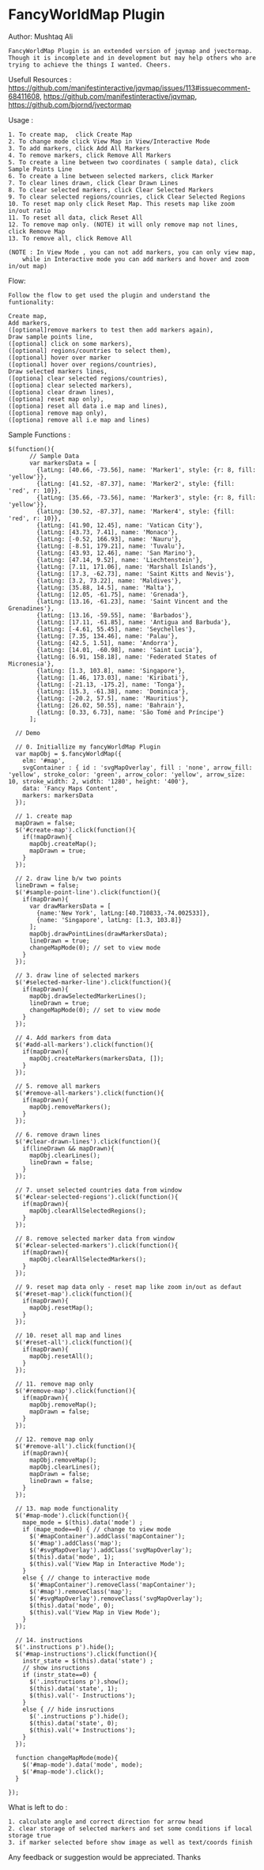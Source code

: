 FancyWorldMap Plugin
======================================================

Author: Mushtaq Ali

	FancyWorldMap Plugin is an extended version of jqvmap and jvectormap. Though it is incomplete and in development but may help others who are trying to achieve the things I wanted. Cheers.


Usefull Resources : 
  https://github.com/manifestinteractive/jqvmap/issues/113#issuecomment-68411608, 
  https://github.com/manifestinteractive/jqvmap,  
  https://github.com/bjornd/jvectormap


Usage : 	

	1. To create map,  click Create Map 
    2. To change mode click View Map in View/Interactive Mode  
    3. To add markers, click Add All Markers 
    4. To remove markers, click Remove All Markers 
    5. To create a line between two coordinates ( sample data), click Sample Points Line 
    6. To create a line between selected markers, click Marker 
    7. To clear lines drawn, click Clear Drawn Lines 
    8. To clear selected markers, click Clear Selected Markers 
    9. To clear selected regions/counries, click Clear Selected Regions 
    10. To reset map only click Reset Map. This resets map like zoom in/out ratio    	
    11. To reset all data, click Reset All 
    12. To remove map only. (NOTE) it will only remove map not lines, click Remove Map 
    13. To remove all, click Remove All 

    (NOTE : In View Mode , you can not add markers, you can only view map, 
    	while in Interactive mode you can add markers and hover and zoom in/out map)

Flow: 	

	Follow the flow to get used the plugin and understand the funtionality:

	Create map, 
	Add markers, 
	([optional]remove markers to test then add markers again), 
	Draw sample points line, 
  	([optional] click on some markers),
  	([optional] regions/countries to select them),
  	([optional] hover over marker
  	([optional] hover over regions/countries), 
  	Draw selected markers lines, 
  	([optiona] clear selected regions/countries), 
  	([optiona] clear selected markers), 
  	([optiona] clear drawn lines), 
  	([optiona] reset map only), 
  	([optiona] reset all data i.e map and lines), 
  	([optiona] remove map only), 
  	([optiona] remove all i.e map and lines)


Sample Functions :

	$(function(){
	      // Sample Data
	      var markersData = [
	        {latLng: [40.66, -73.56], name: 'Marker1', style: {r: 8, fill: 'yellow'}},
	        {latLng: [41.52, -87.37], name: 'Marker2', style: {fill: 'red', r: 10}},
	        {latLng: [35.66, -73.56], name: 'Marker3', style: {r: 8, fill: 'yellow'}},
	        {latLng: [30.52, -87.37], name: 'Marker4', style: {fill: 'red', r: 10}},
	        {latLng: [41.90, 12.45], name: 'Vatican City'},
	        {latLng: [43.73, 7.41], name: 'Monaco'},
	        {latLng: [-0.52, 166.93], name: 'Nauru'},
	        {latLng: [-8.51, 179.21], name: 'Tuvalu'},
	        {latLng: [43.93, 12.46], name: 'San Marino'},
	        {latLng: [47.14, 9.52], name: 'Liechtenstein'},
	        {latLng: [7.11, 171.06], name: 'Marshall Islands'},
	        {latLng: [17.3, -62.73], name: 'Saint Kitts and Nevis'},
	        {latLng: [3.2, 73.22], name: 'Maldives'},
	        {latLng: [35.88, 14.5], name: 'Malta'},
	        {latLng: [12.05, -61.75], name: 'Grenada'},
	        {latLng: [13.16, -61.23], name: 'Saint Vincent and the Grenadines'},
	        {latLng: [13.16, -59.55], name: 'Barbados'},
	        {latLng: [17.11, -61.85], name: 'Antigua and Barbuda'},
	        {latLng: [-4.61, 55.45], name: 'Seychelles'},
	        {latLng: [7.35, 134.46], name: 'Palau'},
	        {latLng: [42.5, 1.51], name: 'Andorra'},
	        {latLng: [14.01, -60.98], name: 'Saint Lucia'},
	        {latLng: [6.91, 158.18], name: 'Federated States of Micronesia'},
	        {latLng: [1.3, 103.8], name: 'Singapore'},
	        {latLng: [1.46, 173.03], name: 'Kiribati'},
	        {latLng: [-21.13, -175.2], name: 'Tonga'},
	        {latLng: [15.3, -61.38], name: 'Dominica'},
	        {latLng: [-20.2, 57.5], name: 'Mauritius'},
	        {latLng: [26.02, 50.55], name: 'Bahrain'},
	        {latLng: [0.33, 6.73], name: 'São Tomé and Príncipe'}
	      ];

      // Demo

      // 0. Initiallize my fancyWorldMap Plugin 
      var mapObj = $.fancyWorldMap({
        elm: '#map',
        svgContainer : { id : 'svgMapOverlay', fill : 'none', arrow_fill: 'yellow', stroke_color: 'green', arrow_color: 'yellow', arrow_size: 10, stroke_width: 2, width: '1280', height: '400'},
        data: 'Fancy Maps Content',
        markers: markersData
      });
      
      // 1. create map
      mapDrawn = false;
      $('#create-map').click(function(){
        if(!mapDrawn){
          mapObj.createMap();
          mapDrawn = true;
        }
      });

      // 2. draw line b/w two points
      lineDrawn = false;
      $('#sample-point-line').click(function(){
        if(mapDrawn){
          var drawMarkersData = [
            {name:'New York', latLng:[40.710833,-74.002533]},
            {name: 'Singapore', latLng: [1.3, 103.8]}
          ];  
          mapObj.drawPointLines(drawMarkersData);
          lineDrawn = true;
          changeMapMode(0); // set to view mode
        }
      });      

      // 3. draw line of selected markers
      $('#selected-marker-line').click(function(){
        if(mapDrawn){
          mapObj.drawSelectedMarkerLines();
          lineDrawn = true;
          changeMapMode(0); // set to view mode
        }
      });
      
      // 4. Add markers from data
      $('#add-all-markers').click(function(){
        if(mapDrawn){
          mapObj.createMarkers(markersData, []);
        }
      });

      // 5. remove all markers
      $('#remove-all-markers').click(function(){
        if(mapDrawn){
          mapObj.removeMarkers();
        }
      });

      // 6. remove drawn lines
      $('#clear-drawn-lines').click(function(){
        if(lineDrawn && mapDrawn){
          mapObj.clearLines();
          lineDrawn = false;
        }
      });

      // 7. unset selected countries data from window
      $('#clear-selected-regions').click(function(){
        if(mapDrawn){
          mapObj.clearAllSelectedRegions();
        }
      });

      // 8. remove selected marker data from window
      $('#clear-selected-markers').click(function(){
        if(mapDrawn){
          mapObj.clearAllSelectedMarkers();
        }
      });

      // 9. reset map data only - reset map like zoom in/out as defaut
      $('#reset-map').click(function(){
        if(mapDrawn){
          mapObj.resetMap();
        }
      });

      // 10. reset all map and lines
      $('#reset-all').click(function(){
        if(mapDrawn){
          mapObj.resetAll();
        }
      });

      // 11. remove map only
      $('#remove-map').click(function(){
        if(mapDrawn){
          mapObj.removeMap();
          mapDrawn = false;
        }
      });

      // 12. remove map only
      $('#remove-all').click(function(){
        if(mapDrawn){
          mapObj.removeMap();
          mapObj.clearLines();
          mapDrawn = false;
          lineDrawn = false;
        }
      });

      // 13. map mode functionality
      $('#map-mode').click(function(){
        mape_mode = $(this).data('mode') ;
        if (mape_mode==0) { // change to view mode
          $('#mapContainer').addClass('mapContainer');
          $('#map').addClass('map');
          $('#svgMapOverlay').addClass('svgMapOverlay');
          $(this).data('mode', 1);
          $(this).val('View Map in Interactive Mode');
        }
        else { // change to interactive mode
          $('#mapContainer').removeClass('mapContainer');
          $('#map').removeClass('map');
          $('#svgMapOverlay').removeClass('svgMapOverlay');         
          $(this).data('mode', 0);
          $(this).val('View Map in View Mode');
        }
      });   

      // 14. instructions
      $('.instructions p').hide(); 
      $('#map-instructions').click(function(){
        instr_state = $(this).data('state') ;
        // show insructions
        if (instr_state==0) {
          $('.instructions p').show();            
          $(this).data('state', 1);
          $(this).val('- Instructions');
        }
        else { // hide insructions
          $('.instructions p').hide();            
          $(this).data('state', 0);
          $(this).val('+ Instructions');
        }
      });   

      function changeMapMode(mode){        
        $('#map-mode').data('mode', mode);
        $('#map-mode').click();
      }

    });


What is left to do :

    1. calculate angle and correct direction for arrow head
    2. clear storage of selected markers and set some conditions if local storage true
    3. if marker selected before show image as well as text/coords finish


Any feedback or suggestion would be appreciated. Thanks      
